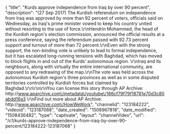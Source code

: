 {
    "title": "Kurds approve independence from Iraq by over 90 percent",
    "description": "(27 Sep 2017) The Kurdish referendum on independence from Iraq was approved by more than 92 percent of voters, officials said on Wednesday, as Iraq's prime minister vowed to keep his country united without resorting to the use of force.\r\nHendrin Mohammed, the head of the Kurdish region's election commission, announced the official results at a press conference, saying the referendum passed with 92.73 percent support and turnout of more than 72 percent.\r\nEven with the strong support, the non-binding vote is unlikely to lead to formal independence, but it has escalated long-running tensions with Baghdad, which has moved to block flights in and out of the Kurds' autonomous region. \r\nIraq and its neighbours, along with virtually the entire international community, are opposed to any redrawing of the map.\r\nThe vote was held across the autonomous Kurdish region's three provinces as well as in some disputed territories controlled by Kurdish forces but claimed by Baghdad.\r\n\r\n\r\nYou can license this story through AP Archive: http:\/\/www.aparchive.com\/metadata\/youtube\/166cf79f79f18781e70d3c80abdd16a3 \r\nFind out more about AP Archive: http:\/\/www.aparchive.com\/HowWeWork",
    "channelid": "123184222",
    "videoid": "123187068",
    "date_created": "1506967818",
    "date_modified": "1508436482",
    "type": "captivate",
    "layout": "channelVideo",
    "url": "\/c1\/kurds-approve-independence-from-iraq-by-over-90-percent\/123184222-123187068"
}